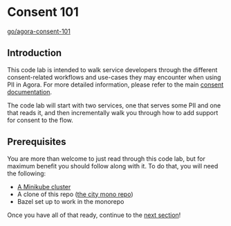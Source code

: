 # Consent 101

[go/agora-consent-101](http://go/agora-consent-101)

## Introduction

This code lab is intended to walk service developers through the different
consent-related workflows and use-cases they may encounter when using PII in
Agora. For more detailed information, please refer to the main [consent
documentation](../consent/README.md).

The code lab will start with two services, one that serves some PII and one that
reads it, and then incrementally walk you through how to add support for
consent to the flow.

## Prerequisites

You are more than welcome to just read through this code lab, but for maximum
benefit you should follow along with it. To do that, you will need the
following:

- [A Minikube cluster](https://minikube.sigs.k8s.io/docs/start/)
- A clone of this repo ([the city mono repo](https://github.com/wp-wcm/city))
- Bazel set up to work in the monorepo

Once you have all of that ready, continue to the [next section](01_no_consent.md)!
